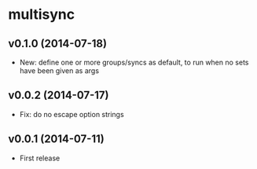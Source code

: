 
# multisync

## v0.1.0 (2014-07-18)
- New: define one or more groups/syncs as default, to run when no sets have been given as args

## v0.0.2 (2014-07-17)
- Fix: do no escape option strings

## v0.0.1 (2014-07-11)
- First release